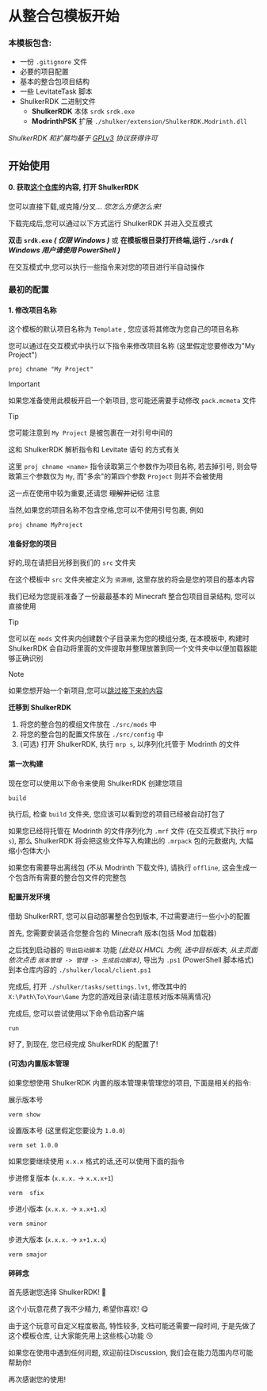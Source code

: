 # 从整合包模板开始

### 本模板包含:
- 一份 `.gitignore` 文件
- 必要的项目配置
- 基本的整合包项目结构
- 一些 LevitateTask 脚本
- ShulkerRDK 二进制文件
  - **ShulkerRDK** 本体 `srdk` `srdk.exe`
  - **ModrinthPSK** 扩展 `./shulker/extension/ShulkerRDK.Modrinth.dll`

*ShulkerRDK 和扩展均基于 [GPLv3](https://www.gnu.org/licenses/quick-guide-gplv3.zh-cn.html) 协议获得许可*

## 开始使用
#### 0. 获取[这个仓库](https://github.com/LiPolymer/ShulkerRDK.MPTemplate)的内容, 打开 ShulkerRDK
您可以直接下载,或克隆/分叉... *您怎么方便怎么来!*

下载完成后,您可以通过以下方式运行 ShulkerRDK 并进入交互模式

**双击 `srdk.exe` *( 仅限 Windows )*** 或 **在模板根目录打开终端,运行 `./srdk` *( Windows 用户请使用 PowerShell )***

 在交互模式中,您可以执行一些指令来对您的项目进行半自动操作
### 最初的配置
#### 1. 修改项目名称
这个模板的默认项目名称为 `Template` , 您应该将其修改为您自己的项目名称

您可以通过在交互模式中执行以下指令来修改项目名称 (这里假定您要修改为"My Project")
```
proj chname "My Project"
```
> [!IMPORTANT]
> 如果您准备使用此模板开启一个新项目, 您可能还需要手动修改 `pack.mcmeta` 文件

> [!TIP]
> 您可能注意到 `My Project` 是被包裹在一对引号中间的
>
> 这和 ShulkerRDK 解析指令和 Levitate 语句 的方式有关
>
> 这里 `proj chname <name>` 指令读取第三个参数作为项目名称, 若去掉引号, 则会导致第三个参数仅为 `My`, 而"多余"的第四个参数 `Project` 则并不会被使用
>
> 这一点在使用中较为重要,还请您 ~~理解并记忆~~ 注意
>
> 当然,如果您的项目名称不包含空格,您可以不使用引号包裹, 例如
> ```
> proj chname MyProject
> ```
#### 准备好您的项目
好的,现在请把目光移到我们的 `src` 文件夹

在这个模板中 `src` 文件夹被定义为 `资源根`, 这里存放的将会是您的项目的基本内容

我们已经为您提前准备了一份最最基本的 Minecraft 整合包项目目录结构, 您可以直接使用

> [!TIP]
> 您可以在 `mods` 文件夹内创建数个子目录来为您的模组分类, 在本模板中, 构建时 ShulkerRDK 会自动将里面的文件提取并整理放置到同一个文件夹中以便加载器能够正确识别

> [!NOTE]
> 如果您想开始一个新项目,您可以[跳过接下来的内容](#第一次构建)

**迁移到 ShulkerRDK**

1. 将您的整合包的模组文件放在 `./src/mods` 中
2. 将您的整合包的配置文件放在 `./src/config` 中
3. (可选) 打开 ShulkerRDK, 执行 `mrp s`, 以序列化托管于 Modrinth 的文件

#### 第一次构建
现在您可以使用以下命令来使用 ShulkerRDK 创建您项目
```
build
```
执行后, 检查 `build` 文件夹, 您应该可以看到您的项目已经被自动打包了

如果您已经将托管在 Modrinth 的文件序列化为 `.mrf` 文件 (在交互模式下执行 `mrp s`), 那么 ShulkerRDK 将会把这些文件写入构建出的 `.mrpack` 包的元数据内, 大幅缩小包体大小

如果您有需要导出离线包 (不从 Modrinth 下载文件), 请执行 `offline`, 这会生成一个包含所有需要的整合包文件的完整包

#### 配置开发环境
借助 ShulkerRRT, 您可以自动部署整合包到版本, 不过需要进行一些小小的配置

首先, 您需要安装适合您整合包的 Minecraft 版本(包括 Mod 加载器)

之后找到启动器的 `导出启动脚本` 功能 *(此处以 HMCL 为例, 选中目标版本, 从主页面依次点击 `版本管理 -> 管理 -> 生成启动脚本`)*, 导出为 `.ps1` (PowerShell 脚本格式) 到本仓库内容的 `./shulker/local/client.ps1`

完成后, 打开 `./shulker/tasks/settings.lvt`, 修改其中的 `X:\Path\To\Your\Game` 为您的游戏目录(请注意核对版本隔离情况)

完成后, 您可以尝试使用以下命令启动客户端
```
run
```

好了, 到现在, 您已经完成 ShulkerRDK 的配置了!

#### (可选)内置版本管理
如果您想使用 ShulkerRDK 内置的版本管理来管理您的项目, 下面是相关的指令:

展示版本号
```
verm show
```

设置版本号 (这里假定您要设为 `1.0.0`)
```
verm set 1.0.0
```

如果您要继续使用 `x.x.x` 格式的话,还可以使用下面的指令

步进修复版本 (`x.x.x.` -> `x.x.x+1`)
```
verm  sfix
```
步进小版本 (`x.x.x.` -> `x.x+1.x`)
```
verm sminor
```
步进大版本 (`x.x.x.` -> `x+1.x.x`)
```
verm smajor
```

#### 碎碎念
首先感谢您选择 ShulkerRDK! 🤗

这个小玩意花费了我不少精力, 希望你喜欢! 😋

由于这个玩意可自定义程度极高, 特性较多, 文档可能还需要一段时间, 于是先做了这个模板仓库, 让大家能先用上这些核心功能 😚

如果您在使用中遇到任何问题, 欢迎前往Discussion, 我们会在能力范围内尽可能帮助你!

再次感谢您的使用!
